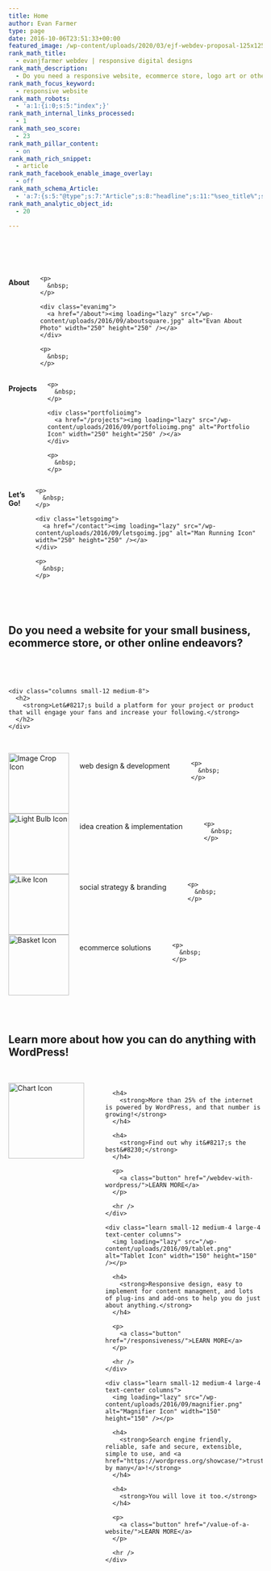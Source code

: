 ```yaml
---
title: Home
author: Evan Farmer
type: page
date: 2016-10-06T23:51:33+00:00
featured_image: /wp-content/uploads/2020/03/ejf-webdev-proposal-125x125.png
rank_math_title:
  - evanjfarmer webdev | responsive digital designs
rank_math_description:
  - Do you need a responsive website, ecommerce store, logo art or other digital design work? Let evanjfarmer webdev help with your project!
rank_math_focus_keyword:
  - responsive website
rank_math_robots:
  - 'a:1:{i:0;s:5:"index";}'
rank_math_internal_links_processed:
  - 1
rank_math_seo_score:
  - 23
rank_math_pillar_content:
  - on
rank_math_rich_snippet:
  - article
rank_math_facebook_enable_image_overlay:
  - off
rank_math_schema_Article:
  - 'a:7:{s:5:"@type";s:7:"Article";s:8:"headline";s:11:"%seo_title%";s:13:"datePublished";s:20:"%date(Y-m-dTH:i:sP)%";s:12:"dateModified";s:24:"%modified(Y-m-dTH:i:sP)%";s:6:"author";a:2:{s:5:"@type";s:6:"Person";s:4:"name";s:10:"evanjames7";}s:11:"description";s:136:"Do you need a responsive website, ecommerce store, logo art or other digital design work? Let evanjfarmer webdev help with your project!";s:8:"metadata";a:3:{s:5:"title";s:7:"Article";s:9:"isPrimary";b:1;s:4:"type";s:8:"template";}}'
rank_math_analytic_object_id:
  - 20

---
```

<div class="entry-content">
  <div class="container-fluid header_sidebar">
  </div>
  
  <p>
    &nbsp;
  </p>
</div>

&nbsp;

<div class="row">
  <div class="intro small-12 medium-4 large-4 text-center columns">
    <h4>
      <strong>About</strong>
    </h4>
    
    <p>
      &nbsp;
    </p>
    
    <div class="evanimg">
      <a href="/about"><img loading="lazy" src="/wp-content/uploads/2016/09/aboutsquare.jpg" alt="Evan About Photo" width="250" height="250" /></a>
    </div>
    
    <p>
      &nbsp;
    </p>
  </div>
  
  <div class="intro small-12 medium-4 large-4 text-center columns">
    <h4>
      <strong>Projects</strong>
    </h4>
    
    <p>
      &nbsp;
    </p>
    
    <div class="portfolioimg">
      <a href="/projects"><img loading="lazy" src="/wp-content/uploads/2016/09/portfolioimg.png" alt="Portfolio Icon" width="250" height="250" /></a>
    </div>
    
    <p>
      &nbsp;
    </p>
  </div>
  
  <div class="intro small-12 medium-4 large-4 text-center columns">
    <h4>
      <strong>Let&#8217;s Go!</strong>
    </h4>
    
    <p>
      &nbsp;
    </p>
    
    <div class="letsgoimg">
      <a href="/contact"><img loading="lazy" src="/wp-content/uploads/2016/09/letsgoimg.jpg" alt="Man Running Icon" width="250" height="250" /></a>
    </div>
    
    <p>
      &nbsp;
    </p>
  </div>
</div>

&nbsp;

<div class="callout-title">
  <div class="call row">
    <div class="columns small-12 medium-8">
      <h2>
        <strong>Do you need a website for your small business, ecommerce store, or other online endeavors?</strong>
      </h2>
    </div>
  </div>
  
  <p>
    &nbsp;
  </p>
  
  <p>
    <!--?php endif; ?-->
  </p>
  
  <div class="more row">
    <div class="columns medium-4">
    </div>
    
    <div class="columns small-12 medium-8">
      <h2>
        <strong>Let&#8217;s build a platform for your project or product that will engage your fans and increase your following.</strong>
      </h2>
    </div>
  </div>
  
  <p>
    &nbsp;
  </p>
</div>

<div class="iconic row">
  <div class="small-6 large-3 columns">
    <img loading="lazy" class="icon" src="/wp-content/uploads/2016/10/img-crop.png" alt="Image Crop Icon" width="120" height="120" /><br /> web design & development</p> 
    
    <p>
      &nbsp;
    </p>
  </div>
  
  <div class="small-6 large-3 columns">
    <img loading="lazy" class="icon" src="/wp-content/uploads/2016/10/light-bulb.png" alt="Light Bulb Icon" width="120" height="120" /><br /> idea creation & implementation</p> 
    
    <p>
      &nbsp;
    </p>
  </div>
  
  <div class="small-6 large-3 columns">
    <img loading="lazy" class="icon" src="/wp-content/uploads/2016/10/like.png" alt="Like Icon" width="120" height="120" /><br /> social strategy & branding</p> 
    
    <p>
      &nbsp;
    </p>
  </div>
  
  <div class="small-6 large-3 columns">
    <img loading="lazy" class="basket-icon" src="/wp-content/uploads/2016/10/basket.png" alt="Basket Icon" width="120" height="120" /><br /> ecommerce solutions</p> 
    
    <p>
      &nbsp;
    </p>
  </div>
  
  <p>
    &nbsp;
  </p>
</div>

<div class="home-slider row">
  <div class="large-12 columns">
  </div>
</div>

<div class="callout">
  <h2 class="learn_more">
    <strong>Learn more about how you can do anything with WordPress!</strong>
  </h2>
  
  <p>
    &nbsp;
  </p>
  
  <div class="row">
    <div class="learn small-12 medium-4 large-4 text-center columns">
      <img loading="lazy" src="/wp-content/uploads/2016/09/chart.png" alt="Chart Icon" width="150" height="150" /></p> 
      
      <h4>
        <strong>More than 25% of the internet is powered by WordPress, and that number is growing!</strong>
      </h4>
      
      <h4>
        <strong>Find out why it&#8217;s the best&#8230;</strong>
      </h4>
      
      <p>
        <a class="button" href="/webdev-with-wordpress/">LEARN MORE</a>
      </p>
      
      <hr />
    </div>
    
    <div class="learn small-12 medium-4 large-4 text-center columns">
      <img loading="lazy" src="/wp-content/uploads/2016/09/tablet.png" alt="Tablet Icon" width="150" height="150" /></p> 
      
      <h4>
        <strong>Responsive design, easy to implement for content managment, and lots of plug-ins and add-ons to help you do just about anything.</strong>
      </h4>
      
      <p>
        <a class="button" href="/responsiveness/">LEARN MORE</a>
      </p>
      
      <hr />
    </div>
    
    <div class="learn small-12 medium-4 large-4 text-center columns">
      <img loading="lazy" src="/wp-content/uploads/2016/09/magnifier.png" alt="Magnifier Icon" width="150" height="150" /></p> 
      
      <h4>
        <strong>Search engine friendly, reliable, safe and secure, extensible, simple to use, and <a href="https://wordpress.org/showcase/">trusted by many</a>!</strong>
      </h4>
      
      <h4>
        <strong>You will love it too.</strong>
      </h4>
      
      <p>
        <a class="button" href="/value-of-a-website/">LEARN MORE</a>
      </p>
      
      <hr />
    </div>
  </div>
</div>

<!-- .entry-content -->